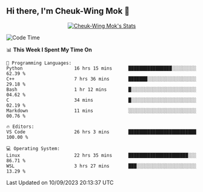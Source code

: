 ## Hi there, I'm Cheuk-Wing Mok 👋

<!--
**mozro0327/mozro0327** is a ✨ _special_ ✨ repository because its `README.md` (this file) appears on your GitHub profile.

Here are some ideas to get you started:

- 🔭 I’m currently working on ...
- 🌱 I’m currently learning ...
- 👯 I’m looking to collaborate on ...
- 🤔 I’m looking for help with ...
- 💬 Ask me about ...
- 📫 How to reach me: ...
- 😄 Pronouns: ...
- ⚡ Fun fact: ...
-->

<p align="center">
  <a href="https://github.com/mozro0327" class="rich-diff-level-one">
    <img src="https://github-readme-stats.vercel.app/api?username=mozro0327&title_color=333&text_color=777" alt="Cheuk-Wing Mok's Stats" >
    <!-- &hide=issues
    <img src="https://github-readme-stats.vercel.app/api?username=mozro0327&hide=issues&title_color=333&text_color=777" alt="Cheuk-Wing Mok's Stats" >
    -->
  </a>
</p>

<!--START_SECTION:waka-->
![Code Time](http://img.shields.io/badge/Code%20Time-1%2C959%20hrs%2015%20mins-blue)

📊 **This Week I Spent My Time On** 

```text
💬 Programming Languages: 
Python                   16 hrs 15 mins      ████████████████░░░░░░░░░   62.39 % 
C++                      7 hrs 36 mins       ███████░░░░░░░░░░░░░░░░░░   29.18 % 
Bash                     1 hr 12 mins        █░░░░░░░░░░░░░░░░░░░░░░░░   04.62 % 
C                        34 mins             █░░░░░░░░░░░░░░░░░░░░░░░░   02.19 % 
Markdown                 11 mins             ░░░░░░░░░░░░░░░░░░░░░░░░░   00.76 % 

🔥 Editors: 
VS Code                  26 hrs 3 mins       █████████████████████████   100.00 % 

💻 Operating System: 
Linux                    22 hrs 35 mins      ██████████████████████░░░   86.71 % 
WSL                      3 hrs 27 mins       ███░░░░░░░░░░░░░░░░░░░░░░   13.29 % 
```


 Last Updated on 10/09/2023 20:13:37 UTC
<!--END_SECTION:waka-->
